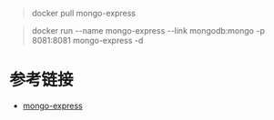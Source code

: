 > docker pull mongo-express

> docker run --name mongo-express --link mongodb:mongo -p 8081:8081 mongo-express -d


# 参考链接
- [mongo-express](https://store.docker.com/images/mongo-express)
